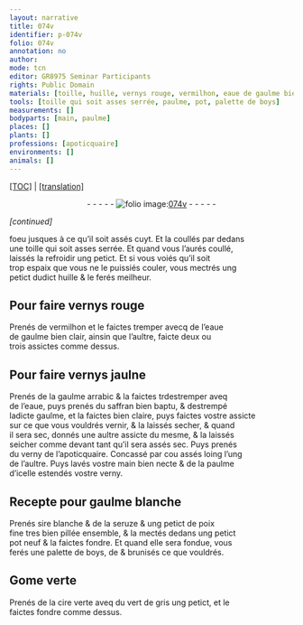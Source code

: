 ```yaml
---
layout: narrative
title: 074v
identifier: p-074v
folio: 074v
annotation: no
author:
mode: tcn
editor: GR8975 Seminar Participants
rights: Public Domain
materials: [toille, huille, vernys rouge, vermilhon, eaue de gaulme bien clair, vernys jaulne, gaulme arrabic, eaue, saffran bien baptu, gaulme, verny, sire blanche, seruze, poix fine, boys, Gome, cire verte, vert de gris]
tools: [toille qui soit asses serrée, paulme, pot, palette de boys]
measurements: []
bodyparts: [main, paulme]
places: []
plants: []
professions: [apoticquaire]
environments: []
animals: []
---
```


 <p><a href="{{ site.baseurl }}/normalized/">[TOC]</a> | <a href="{{ site.baseurl }}/texts/p-074v_tl/" target="_blank">[translation]</a></p><div class="folio" align="center">- - - - - <a href="http://gallica.bnf.fr/ark:/12148/btv1b10500001g/f154.image" target="_blank"><img src="https://cu-mkp.github.io/2017-workshop-edition/assets/photo-icon.png" alt="folio image: " style="display:inline-block; margin-bottom:-3px;"/>074v</a> - - - - - </div>  
 
*[continued]*
  
foeu jusques à ce q<span class="exp">u’i</span>l soit assés cuyt. Et la coullés par dedans<br/> une <span class="tl"><span class="m">toille</span> q<span class="exp">ui</span> soit asses serrée</span>. Et quand vous l’aurés coullé,<br/> laissés la refroidir ung petict. Et si vous voiés q<span class="exp">u’i</span>l soit<br/> trop espaix q<span class="exp">ue</span> vous ne le puissiés couler, vous mectrés ung<br/> petict dud<span class="exp">ict</span> <span class="m">huille</span> & le ferés meilheur.
 
 
  

## Pour faire <span class="m">vernys rouge</span>

 
Prenés de <span class="m">vermilhon</span> et le faictes tremper avecq de l’<span class="m">eaue<br/> de gaulme bien clair</span>, ainsin q<span class="exp">ue</span> l’au<span class="exp">ltr</span>e, faicte deux ou<br/> trois assictes comme dess<span class="exp">us</span>.
 
 
  

## Pour faire <span class="m">vernys jaulne</span>

 
Prenés de la <span class="m">gaulme arrabic</span> & la faictes <span class="del">tr</span>destremper aveq<br/> de l’<span class="m">eaue</span>, puys prenés du <span class="m">saffran bien baptu</span>, & destrempé<br/> lad<span class="exp">icte</span> <span class="m">gaulme</span>, et la faictes bien claire, puys faictes v<span class="exp">ost</span>re assicte<br/> sur ce q<span class="exp">ue</span> vous vouldrés vernir, & la laissés secher, & quand<br/> il sera sec, donnés une au<span class="exp">ltr</span>e assicte du mesme, & la laissés<br/> seicher comme devant tant q<span class="exp">u’i</span>l sera assés sec. Puys prenés<br/> du <span class="m">verny</span> de l’<span class="pro">apoticquaire</span>. Concassé par cou assés loing l’ung<br/> de l’au<span class="exp">ltr</span>e. Puys lavés v<span class="exp">ost</span>re <span class="bp">main</span> bien necte & de la <span class="tl"><span class="bp">paulme</span></span><br/> d’icell<span class="exp">e</span> estendés v<span class="exp">ost</span>re <span class="m">verny</span>. 
 
 
  

## Recepte pour <span class="m">gaulme</span> blanche

 
Prenés <span class="m">sire blanche</span> & de la <span class="m">seruze</span> & ung petict de <span class="m">poix<br/> fine</span> tres bien pillée ensemble, & la mectés dedans ung petict<br/> <span class="tl">pot</span> neuf & la faictes fondre. Et quand elle sera fondue, vous<br/> ferés une <span class="tl">palette de <span class="m">boys</span></span>, <span class="del">de</span> <span class="add">&</span> brunisés ce q<span class="exp">ue</span> vouldrés.
 
 
  

## <span class="m">Gome</span> verte

 
Prenés de la <span class="m">cire verte</span> aveq du <span class="m">vert de gris</span> ung petict, et le<br/> faictes fondre comme dess<span class="exp">us</span>. 
 
 